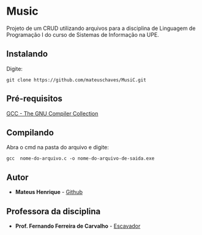 # Music

Projeto de um CRUD utilizando arquivos para a disciplina de Linguagem de Programação I do curso de Sistemas de Informação na UPE.

## Instalando

Digite: 
```
git clone https://github.com/mateuschaves/MusiC.git
```
## Pré-requisitos

[GCC - The GNU Compiler Collection](https://gcc.gnu.org/)

## Compilando

Abra o cmd na pasta do arquivo e digite:
```
gcc  nome-do-arquivo.c -o nome-do-arquivo-de-saida.exe
```

## Autor

* **Mateus Henrique** - [Github](https://github.com/mateuschaves) 

## Professora da disciplina

* **Prof. Fernando Ferreira de Carvalho** - [Escavador](https://www.escavador.com/sobre/6344254/fernando-ferreira-de-carvalho)
